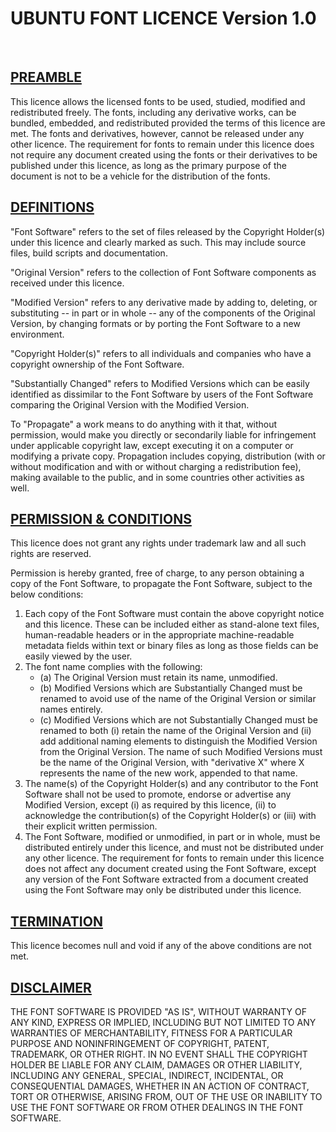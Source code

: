 # UBUNTU FONT LICENCE Version 1.0

<br>

## <u>PREAMBLE</u>
This licence allows the licensed fonts to be used, studied, modified and redistributed freely. The fonts, including any derivative works, can be bundled, embedded, and redistributed provided the terms of this licence are met. The fonts and derivatives, however, cannot be released under any other licence. The requirement for fonts to remain under this licence does not require any document created using the fonts or their derivatives to be published under this licence, as long as the primary purpose of the document is not to be a vehicle for the distribution of the fonts.

## <u>DEFINITIONS</u>
"Font Software" refers to the set of files released by the Copyright Holder(s) under this licence and clearly marked as such. This may include source files, build scripts and documentation.

"Original Version" refers to the collection of Font Software components as received under this licence.

"Modified Version" refers to any derivative made by adding to, deleting, or substituting -- in part or in whole -- any of the components of the Original Version, by changing formats or by porting the Font Software to a new environment.

"Copyright Holder(s)" refers to all individuals and companies who have a copyright ownership of the Font Software.

"Substantially Changed" refers to Modified Versions which can be easily identified as dissimilar to the Font Software by users of the Font Software comparing the Original Version with the Modified Version.

To "Propagate" a work means to do anything with it that, without permission, would make you directly or secondarily liable for infringement under applicable copyright law, except executing it on a computer or modifying a private copy. Propagation includes copying, distribution (with or without modification and with or without charging a redistribution fee), making available to the public, and in some countries other activities as well.

## <u>PERMISSION & CONDITIONS</u>
This licence does not grant any rights under trademark law and all such rights are reserved.

Permission is hereby granted, free of charge, to any person obtaining a copy of the Font Software, to propagate the Font Software, subject to the below conditions:

1. Each copy of the Font Software must contain the above copyright notice and this licence. These can be included either as stand-alone text files, human-readable headers or in the appropriate machine-readable metadata fields within text or binary files as long as those fields can be easily viewed by the user.
2. The font name complies with the following:
 	- (a) The Original Version must retain its name, unmodified.
 	- (b) Modified Versions which are Substantially Changed must be renamed to avoid use of the name of the Original Version or similar names entirely.
 	- (c) Modified Versions which are not Substantially Changed must be renamed to both (i) retain the name of the Original Version and (ii) add additional naming elements to distinguish the Modified Version from the Original Version. The name of such Modified Versions must be the name of the Original Version, with "derivative X" where X represents the name of the new work, appended to that name.
3. The name(s) of the Copyright Holder(s) and any contributor to the Font Software shall not be used to promote, endorse or advertise any Modified Version, except (i) as required by this licence, (ii) to acknowledge the contribution(s) of the Copyright Holder(s) or (iii) with their explicit written permission.
4. The Font Software, modified or unmodified, in part or in whole, must be distributed entirely under this licence, and must not be distributed under any other licence. The requirement for fonts to remain under this licence does not affect any document created using the Font Software, except any version of the Font Software extracted from a document created using the Font Software may only be distributed under this licence.

## <u>TERMINATION</u>
This licence becomes null and void if any of the above conditions are not met.

## <u>DISCLAIMER</u>
THE FONT SOFTWARE IS PROVIDED "AS IS", WITHOUT WARRANTY OF ANY KIND, EXPRESS OR IMPLIED, INCLUDING BUT NOT LIMITED TO ANY WARRANTIES OF MERCHANTABILITY, FITNESS FOR A PARTICULAR PURPOSE AND NONINFRINGEMENT OF COPYRIGHT, PATENT, TRADEMARK, OR OTHER RIGHT. IN NO EVENT SHALL THE COPYRIGHT HOLDER BE LIABLE FOR ANY CLAIM, DAMAGES OR OTHER LIABILITY, INCLUDING ANY GENERAL, SPECIAL, INDIRECT, INCIDENTAL, OR CONSEQUENTIAL DAMAGES, WHETHER IN AN ACTION OF CONTRACT, TORT OR OTHERWISE, ARISING FROM, OUT OF THE USE OR INABILITY TO USE THE FONT SOFTWARE OR FROM OTHER DEALINGS IN THE FONT SOFTWARE.
